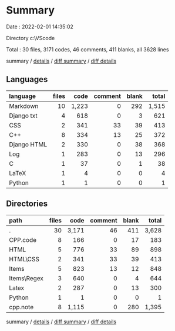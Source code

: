 # Summary

Date : 2022-02-01 14:35:02

Directory c:\VScode

Total : 30 files,  3171 codes, 46 comments, 411 blanks, all 3628 lines

summary / [details](details.md) / [diff summary](diff.md) / [diff details](diff-details.md)

## Languages

| language | files | code | comment | blank | total |
| :--- | ---: | ---: | ---: | ---: | ---: |
| Markdown | 10 | 1,223 | 0 | 292 | 1,515 |
| Django txt | 4 | 618 | 0 | 3 | 621 |
| CSS | 2 | 341 | 33 | 39 | 413 |
| C++ | 8 | 334 | 13 | 25 | 372 |
| Django HTML | 2 | 330 | 0 | 38 | 368 |
| Log | 1 | 283 | 0 | 13 | 296 |
| C | 1 | 37 | 0 | 1 | 38 |
| LaTeX | 1 | 4 | 0 | 0 | 4 |
| Python | 1 | 1 | 0 | 0 | 1 |

## Directories
| path | files | code | comment | blank | total |
| :--- | ---: | ---: | ---: | ---: | ---: |
| . | 30 | 3,171 | 46 | 411 | 3,628 |
| CPP.code | 8 | 166 | 0 | 17 | 183 |
| HTML | 5 | 776 | 33 | 89 | 898 |
| HTML\CSS | 2 | 341 | 33 | 39 | 413 |
| Items | 5 | 823 | 13 | 12 | 848 |
| Items\Regex | 3 | 640 | 0 | 4 | 644 |
| Latex | 2 | 287 | 0 | 13 | 300 |
| Python | 1 | 1 | 0 | 0 | 1 |
| cpp.note | 8 | 1,115 | 0 | 280 | 1,395 |

summary / [details](details.md) / [diff summary](diff.md) / [diff details](diff-details.md)